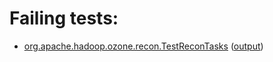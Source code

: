 # Failing tests: 

 * [org.apache.hadoop.ozone.recon.TestReconTasks](hadoop-ozone/integration-test/org.apache.hadoop.ozone.recon.TestReconTasks.txt) ([output](hadoop-ozone/integration-test/org.apache.hadoop.ozone.recon.TestReconTasks-output.txt))
